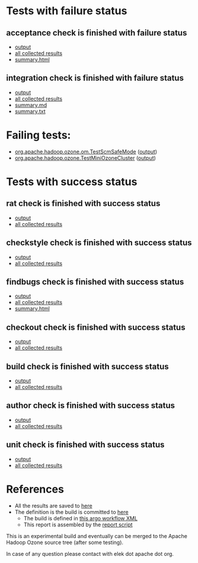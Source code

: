 # Tests with failure status

## acceptance check is finished with failure status

   * [output](https://raw.githubusercontent.com/elek/ozone-ci-03/master/pr/pr-hdds-2375-7px5v/acceptance/output.log)
   * [all collected results](https://github.com/elek/ozone-ci-03/tree/master/pr/pr-hdds-2375-7px5v/acceptance)
   * [summary.html](https://elek.github.io/ozone-ci-03/pr/pr-hdds-2375-7px5v/acceptance/summary.html)


## integration check is finished with failure status

   * [output](https://raw.githubusercontent.com/elek/ozone-ci-03/master/pr/pr-hdds-2375-7px5v/integration/output.log)
   * [all collected results](https://github.com/elek/ozone-ci-03/tree/master/pr/pr-hdds-2375-7px5v/integration)
   * [summary.md](https://github.com/elek/ozone-ci-03/tree/master/pr/pr-hdds-2375-7px5v/integration/summary.md)
   * [summary.txt](https://github.com/elek/ozone-ci-03/tree/master/pr/pr-hdds-2375-7px5v/integration/summary.txt)

# Failing tests: 

 * [org.apache.hadoop.ozone.om.TestScmSafeMode](hadoop-ozone/integration-test/org.apache.hadoop.ozone.om.TestScmSafeMode.txt) ([output](hadoop-ozone/integration-test/org.apache.hadoop.ozone.om.TestScmSafeMode-output.txt))
 * [org.apache.hadoop.ozone.TestMiniOzoneCluster](hadoop-ozone/integration-test/org.apache.hadoop.ozone.TestMiniOzoneCluster.txt) ([output](hadoop-ozone/integration-test/org.apache.hadoop.ozone.TestMiniOzoneCluster-output.txt))


# Tests with success status

## rat check is finished with success status

   * [output](https://raw.githubusercontent.com/elek/ozone-ci-03/master/pr/pr-hdds-2375-7px5v/rat/output.log)
   * [all collected results](https://github.com/elek/ozone-ci-03/tree/master/pr/pr-hdds-2375-7px5v/rat)


## checkstyle check is finished with success status

   * [output](https://raw.githubusercontent.com/elek/ozone-ci-03/master/pr/pr-hdds-2375-7px5v/checkstyle/output.log)
   * [all collected results](https://github.com/elek/ozone-ci-03/tree/master/pr/pr-hdds-2375-7px5v/checkstyle)


## findbugs check is finished with success status

   * [output](https://raw.githubusercontent.com/elek/ozone-ci-03/master/pr/pr-hdds-2375-7px5v/findbugs/output.log)
   * [all collected results](https://github.com/elek/ozone-ci-03/tree/master/pr/pr-hdds-2375-7px5v/findbugs)
   * [summary.html](https://elek.github.io/ozone-ci-03/pr/pr-hdds-2375-7px5v/findbugs/summary.html)


## checkout check is finished with success status

   * [output](https://raw.githubusercontent.com/elek/ozone-ci-03/master/pr/pr-hdds-2375-7px5v/checkout/output.log)
   * [all collected results](https://github.com/elek/ozone-ci-03/tree/master/pr/pr-hdds-2375-7px5v/checkout)


## build check is finished with success status

   * [output](https://raw.githubusercontent.com/elek/ozone-ci-03/master/pr/pr-hdds-2375-7px5v/build/output.log)
   * [all collected results](https://github.com/elek/ozone-ci-03/tree/master/pr/pr-hdds-2375-7px5v/build)


## author check is finished with success status

   * [output](https://raw.githubusercontent.com/elek/ozone-ci-03/master/pr/pr-hdds-2375-7px5v/author/output.log)
   * [all collected results](https://github.com/elek/ozone-ci-03/tree/master/pr/pr-hdds-2375-7px5v/author)


## unit check is finished with success status

   * [output](https://raw.githubusercontent.com/elek/ozone-ci-03/master/pr/pr-hdds-2375-7px5v/unit/output.log)
   * [all collected results](https://github.com/elek/ozone-ci-03/tree/master/pr/pr-hdds-2375-7px5v/unit)




# References

 * All the results are saved to [here](https://github.com/elek/ozone-ci-03/tree/master/pr/pr-hdds-2375-7px5v/)
 * The definition is the build is committed to [here](https://github.com/elek/argo-ozone)
    * The build is defined in [this argo workflow XML](https://github.com/elek/argo-ozone/blob/master/ozone-build.yaml)
    * This report is assembled by the [report script](https://github.com/elek/argo-ozone/blob/master/scripts/report.sh)

This is an experimental build and eventually can be merged to the Apache Hadoop Ozone source tree (after some testing).

In case of any question please contact with elek dot apache dot org.
